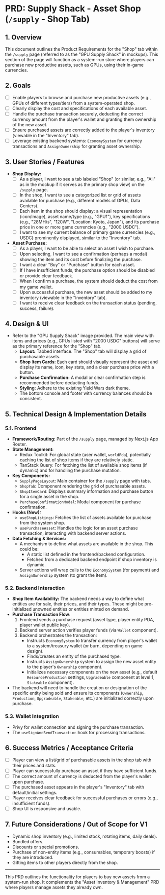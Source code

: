 # PRD: Supply Shack - Asset Shop (`/supply` - Shop Tab)

## 1. Overview

This document outlines the Product Requirements for the "Shop" tab within the `/supply` page (referred to as the "GPU Supply Shack" in mockups). This section of the page will function as a system-run store where players can purchase new productive assets, such as GPUs, using their in-game currencies.

## 2. Goals

*   [ ] Enable players to browse and purchase new productive assets (e.g., GPUs of different types/tiers) from a system-operated shop.
*   [ ] Clearly display the cost and specifications of each available asset.
*   [ ] Handle the purchase transaction securely, deducting the correct currency amount from the player's wallet and granting them ownership of the new asset.
*   [ ] Ensure purchased assets are correctly added to the player's inventory (viewable in the "Inventory" tab).
*   [ ] Leverage existing backend systems: `EconomySystem` for currency transactions and `AssignOwnership` for granting asset ownership.

## 3. User Stories / Features

*   **Shop Display:**
    *   [ ] As a player, I want to see a tab labeled "Shop" (or similar, e.g., "All" as in the mockup if it serves as the primary shop view) on the `/supply` page.
    *   [ ] In the shop, I want to see a categorized list or grid of assets available for purchase (e.g., different models of GPUs, Data Centers).
    *   [ ] Each item in the shop should display: a visual representation (icon/image), asset name/type (e.g., "GPU1"), key specifications (e.g., "28MH/s", "120W", "Location: Kyoto, Japan"), and its purchase price in one or more game currencies (e.g., "2000 USDC").
    *   [ ] I want to see my current balance of primary game currencies (e.g., USDC) prominently displayed, similar to the "Inventory" tab.
*   **Asset Purchase:**
    *   [ ] As a player, I want to be able to select an asset I wish to purchase.
    *   [ ] Upon selecting, I want to see a confirmation (perhaps a modal) showing the item and its cost before finalizing the purchase.
    *   [ ] I want a clear "Buy" or "Purchase" button for each asset.
    *   [ ] If I have insufficient funds, the purchase option should be disabled or provide clear feedback.
    *   [ ] When I confirm a purchase, the system should deduct the cost from my game wallet.
    *   [ ] Upon successful purchase, the new asset should be added to my inventory (viewable in the "Inventory" tab).
    *   [ ] I want to receive clear feedback on the transaction status (pending, success, failure).

## 4. Design & UI

*   Refer to the "GPU Supply Shack" image provided. The main view with items and prices (e.g., GPUs listed with "2000 USDC" buttons) will serve as the primary reference for the "Shop" tab.
    *   **Layout:** Tabbed interface. The "Shop" tab will display a grid of purchasable assets.
    *   **Shop Item Cards:** Each card should visually represent the asset and display its name, icon, key stats, and a clear purchase price with a button.
    *   **Purchase Confirmation:** A modal or clear confirmation step is recommended before deducting funds.
    *   **Styling:** Adhere to the existing Yield Wars dark theme.
    *   The bottom console and footer with currency balances should be consistent.

## 5. Technical Design & Implementation Details

### 5.1. Frontend

*   **Framework/Routing:** Part of the `/supply` page, managed by Next.js App Router.
*   **State Management:**
    *   Redux Toolkit: For global state (user wallet, `worldPda`), potentially caching the list of shop items if they are relatively static.
    *   TanStack Query: For fetching the list of available shop items (if dynamic) and for handling the purchase mutation.
*   **Key Components:**
    *   `SupplyPageLayout`: Main container for the `/supply` page with tabs.
    *   `ShopTab`: Component rendering the grid of purchasable assets.
    *   `ShopItemCard`: Displays summary information and purchase button for a single asset in the shop.
    *   `PurchaseConfirmationModal`: Modal component for purchase confirmation.
*   **Hooks (New):**
    *   `useShopListings`: Fetches the list of assets available for purchase from the system shop.
    *   `usePurchaseAsset`: Handles the logic for an asset purchase transaction, interacting with backend server actions.
*   **Data Fetching & Services:**
    *   A mechanism to define what assets are available in the shop. This could be: 
        *   A static list defined in the frontend/backend configuration.
        *   Fetched from a dedicated backend endpoint if shop inventory is dynamic.
    *   Server actions will wrap calls to the `EconomySystem` (for payment) and `AssignOwnership` system (to grant the item).

### 5.2. Backend Interaction

*   **Shop Item Availability:** The backend needs a way to define what entities are for sale, their prices, and their types. These might be pre-initialized unowned entities or entities minted on demand.
*   **Purchase Transaction Flow:**
    1.  Frontend sends a purchase request (asset type, player entity PDA, player wallet public key).
    2.  Backend server action verifies player funds (via `Wallet` component).
    3.  Backend orchestrates the transaction:
        *   Instructs `EconomySystem` to transfer currency from player's wallet to a system/treasury wallet (or burn, depending on game design).
        *   Finds/creates an entity of the purchased type.
        *   Instructs `AssignOwnership` system to assign the new asset entity to the player's `Ownership` component.
        *   Initializes necessary components on the new asset (e.g., default `ResourceProduction` settings, `Upgradeable` component at level 1, `Stakeable` component).
*   The backend will need to handle the creation or designation of the specific entity being sold and ensure its components (`Ownership`, `Production`, `Upgradeable`, `Stakeable`, etc.) are initialized correctly upon purchase.

### 5.3. Wallet Integration

*   Privy for wallet connection and signing the purchase transaction.
*   The `useSignAndSendTransaction` hook for processing transactions.

## 6. Success Metrics / Acceptance Criteria

*   [ ] Player can view a list/grid of purchasable assets in the shop tab with their prices and stats.
*   [ ] Player can successfully purchase an asset if they have sufficient funds.
*   [ ] The correct amount of currency is deducted from the player's wallet upon purchase.
*   [ ] The purchased asset appears in the player's "Inventory" tab with default/initial settings.
*   [ ] Player receives clear feedback for successful purchases or errors (e.g., insufficient funds).
*   [ ] Shop UI is responsive and usable.

## 7. Future Considerations / Out of Scope for V1

*   Dynamic shop inventory (e.g., limited stock, rotating items, daily deals).
*   Bundled offers.
*   Discounts or special promotions.
*   Purchase of non-entity items (e.g., consumables, temporary boosts) if they are introduced.
*   Gifting items to other players directly from the shop.

---
This PRD outlines the functionality for players to buy new assets from a system-run shop. It complements the "Asset Inventory & Management" PRD where players manage assets they already own. 